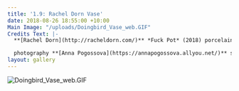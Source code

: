```yaml
---
title: '1.9: Rachel Dorn Vase'
date: 2018-08-26 18:55:00 +10:00
Main Image: "/uploads/Doingbird_Vase_web.GIF"
Credits Text: |-
  **[Rachel Dorn](http://racheldorn.com/)** *Fuck Pot* (2018) porcelain, underglaze and glaze AUD $600

  photography **[Anna Pogossova](https://annapogossova.allyou.net/)** styling **[Miguel Urbina Tan](https://www.instagram.com/miguelurbinatan)**
layout: gallery
---
```


![Doingbird_Vase_web.GIF](/uploads/Doingbird_Vase_web.GIF)